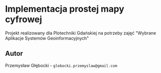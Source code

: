 # Implementacja prostej mapy cyfrowej

Projekt realizowany dla Plotechniki Gdańskiej na potrzeby zajęć "Wybrane
Aplikacje Systemów Geoinformacyjnych"

## Autor

Przemysław Głębocki - `glebocki.przemyslaw@gmail.com`

